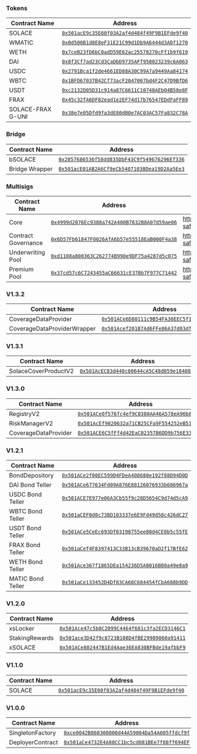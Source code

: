 ### Tokens

| Contract Name                | Address                                      |
|------------------------------|----------------------------------------------|
| SOLACE                       | [`0x501acE9c35E60f03A2af4d484f49F9B1EFde9f40`](https://polygonscan.com/address/0x501acE9c35E60f03A2af4d484f49F9B1EFde9f40) |
| WMATIC                       | [`0x0d500B1d8E8eF31E21C99d1Db9A6444d3ADf1270`](https://polygonscan.com/address/0x0d500B1d8E8eF31E21C99d1Db9A6444d3ADf1270) |
| WETH                         | [`0x7ceB23fD6bC0adD59E62ac25578270cFf1b9f619`](https://polygonscan.com/address/0x7ceB23fD6bC0adD59E62ac25578270cFf1b9f619) |
| DAI                          | [`0x8f3Cf7ad23Cd3CaDbD9735AFf958023239c6A063`](https://polygonscan.com/address/0x8f3Cf7ad23Cd3CaDbD9735AFf958023239c6A063) |
| USDC                         | [`0x2791Bca1f2de4661ED88A30C99A7a9449Aa84174`](https://polygonscan.com/address/0x2791Bca1f2de4661ED88A30C99A7a9449Aa84174) |
| WBTC                         | [`0x1BFD67037B42Cf73acF2047067bd4F2C47D9BfD6`](https://polygonscan.com/address/0x1BFD67037B42Cf73acF2047067bd4F2C47D9BfD6) |
| USDT                         | [`0xc2132D05D31c914a87C6611C10748AEb04B58e8F`](https://polygonscan.com/address/0xc2132D05D31c914a87C6611C10748AEb04B58e8F) |
| FRAX                         | [`0x45c32fA6DF82ead1e2EF74d17b76547EDdFaFF89`](https://polygonscan.com/address/0x45c32fA6DF82ead1e2EF74d17b76547EDdFaFF89) |
| SOLACE-FRAX G-UNI            | [`0x38e7e05Dfd9fa3dE80dB0e7AC03AC57Fa832C78A`](https://polygonscan.com/address/0x38e7e05Dfd9fa3dE80dB0e7AC03AC57Fa832C78A) |

### Bridge

| Contract Name                | Address                                      |
|------------------------------|----------------------------------------------|
| bSOLACE                      | [`0x2857686536f58dd835DbF43C9f549676296Ef336`](https://polygonscan.com/address/0x2857686536f58dd835DbF43C9f549676296Ef336) |
| Bridge Wrapper               | [`0x501acE01AB2A6Cf9eCb54071038Dea19D2Aa5Ee3`](https://polygonscan.com/address/0x501acE01AB2A6Cf9eCb54071038Dea19D2Aa5Ee3) |

### Multisigs

| Contract Name                | Address                                      | Links |
|------------------------------|----------------------------------------------|-------|
| Core                         | [`0x4999d2076Ec9388a742A400B7632B8A07d59ae06`](https://polygonscan.com/address/0x4999d2076Ec9388a742A400B7632B8A07d59ae06) | https://gnosis-safe.io/app/matic:0x4999d2076Ec9388a742A400B7632B8A07d59ae06 |
| Contract Governance          | [`0x6D57Fb61847F0026AfA6b57e55518EaB000F4a38`](https://polygonscan.com/address/0x6D57Fb61847F0026AfA6b57e55518EaB000F4a38) | https://gnosis-safe.io/app/matic:0x6D57Fb61847F0026AfA6b57e55518EaB000F4a38 |
| Underwriting Pool            | [`0xd1108a800363C262774B990e9DF75a4287d5c075`](https://polygonscan.com/address/0xd1108a800363C262774B990e9DF75a4287d5c075) | https://gnosis-safe.io/app/matic:0xd1108a800363C262774B990e9DF75a4287d5c075 |
| Premium Pool                 | [`0x37cd57c6C7243455aC66631cE37Bb7F977C71442`](https://polygonscan.com/address/0x37cd57c6C7243455aC66631cE37Bb7F977C71442) | https://gnosis-safe.io/app/matic:0x37cd57c6C7243455aC66631cE37Bb7F977C71442 |

### V1.3.2

| Contract Name                | Address                                      |
|------------------------------|----------------------------------------------|
| CoverageDataProvider         | [`0x501ACe6D80111c9B54FA36EEC5f1B213d7F24770`](https://polygonscan.com/address/0x501ACe6D80111c9B54FA36EEC5f1B213d7F24770) |
| CoverageDataProviderWrapper  | [`0x501Acef201B7Ad6FFe86A37d83df757454924aD5`](https://polygonscan.com/address/0x501Acef201B7Ad6FFe86A37d83df757454924aD5) |

### V1.3.1

| Contract Name                | Address                                      |
|------------------------------|----------------------------------------------|
| SolaceCoverProductV2         | [`0x501AcEC83d440c00644cA5C48d059e1840852a64`](https://polygonscan.com/address/0x501AcEC83d440c00644cA5C48d059e1840852a64) |

### V1.3.0

| Contract Name                | Address                                      |
|------------------------------|----------------------------------------------|
| RegistryV2                   | [`0x501ACe0f576fc4ef9C0380AA46A578eA96b85776`](https://polygonscan.com/address/0x501ACe0f576fc4ef9C0380AA46A578eA96b85776) |
| RiskManagerV2                | [`0x501AcEf9020632a71CB25CFa9F554252eB51732b`](https://polygonscan.com/address/0x501AcEf9020632a71CB25CFa9F554252eB51732b) |
| CoverageDataProvider         | [`0x501ACE6C5fFf4d42EaC02357B6DD9b756E337355`](https://polygonscan.com/address/0x501ACE6C5fFf4d42EaC02357B6DD9b756E337355) |

### V1.2.1

| Contract Name                | Address                                      |
|------------------------------|----------------------------------------------|
| BondDepository               | [`0x501ACe2f00EC599D4FDeA408680e192f88D94D0D`](https://polygonscan.com/address/0x501ACe2f00EC599D4FDeA408680e192f88D94D0D) |
| DAI Bond Teller              | [`0x501ACe677634Fd09A876E88126076933b686967a`](https://polygonscan.com/address/0x501ACe677634Fd09A876E88126076933b686967a) |
| USDC Bond Teller             | [`0x501ACE7E977e06A3Cb55f9c28D5654C9d74d5cA9`](https://polygonscan.com/address/0x501ACE7E977e06A3Cb55f9c28D5654C9d74d5cA9) |
| WBTC Bond Teller             | [`0x501aCEF0d0c73BD103337e6E9Fd49d58c426dC27`](https://polygonscan.com/address/0x501aCEF0d0c73BD103337e6E9Fd49d58c426dC27) |
| USDT Bond Teller             | [`0x501ACe5CeEc693Df03198755ee80d4CE0b5c55fE`](https://polygonscan.com/address/0x501ACe5CeEc693Df03198755ee80d4CE0b5c55fE) |
| FRAX Bond Teller             | [`0x501aCef4F8397413C33B13cB39670aD2f17BfE62`](https://polygonscan.com/address/0x501aCef4F8397413C33B13cB39670aD2f17BfE62) |
| WETH Bond Teller             | [`0x501Ace367f1865DEa154236D5A8016B80a49e8a9`](https://polygonscan.com/address/0x501Ace367f1865DEa154236D5A8016B80a49e8a9) |
| MATIC Bond Teller            | [`0x501aCe133452D4Df83CA68C684454fCbA608b9DD`](https://polygonscan.com/address/0x501aCe133452D4Df83CA68C684454fCbA608b9DD) |

### V1.2.0

| Contract Name                | Address                                      |
|------------------------------|----------------------------------------------|
| xsLocker                     | [`0x501Ace47c5b0C2099C4464f681c3fa2ECD3146C1`](https://polygonscan.com/address/0x501Ace47c5b0C2099C4464f681c3fa2ECD3146C1) |
| StakingRewards               | [`0x501ace3D42f9c8723B108D4fBE29989060a91411`](https://polygonscan.com/address/0x501ace3D42f9c8723B108D4fBE29989060a91411) |
| xSOLACE                      | [`0x501ACe802447B1Ed4Aae36EA830BFBde19afbbF9`](https://polygonscan.com/address/0x501ACe802447B1Ed4Aae36EA830BFBde19afbbF9) |

### V1.1.0

| Contract Name                | Address                                      |
|------------------------------|----------------------------------------------|
| SOLACE                       | [`0x501acE9c35E60f03A2af4d484f49F9B1EFde9f40`](https://polygonscan.com/address/0x501acE9c35E60f03A2af4d484f49F9B1EFde9f40) |

### V1.0.0

| Contract Name                | Address                                      |
|------------------------------|----------------------------------------------|
| SingletonFactory             | [`0xce0042B868300000d44A59004Da54A005ffdcf9f`](https://polygonscan.com/address/0xce0042B868300000d44A59004Da54A005ffdcf9f) |
| DeployerContract             | [`0x501aCe4732E4A80CC1bc5cd081BEe7f88ff694EF`](https://polygonscan.com/address/0x501aCe4732E4A80CC1bc5cd081BEe7f88ff694EF) |
